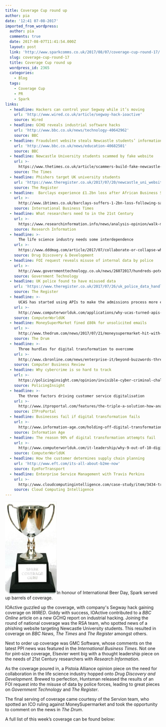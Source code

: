 ```yaml
---
title: Coverage Cup round up
author: pia
date: '12:41 07-08-2017'
imported_from_wordpress:
  author: pia
  comments: true
  date: 2017-08-07T11:41:54.000Z
  layout: post
  link: 'http://www.sparkcomms.co.uk/2017/08/07/coverage-cup-round-17/'
  slug: coverage-cup-round-17
  title: Coverage Cup round up
  wordpress_id: 2365
  categories:
    - Blog
  tags:
    - Coverage Cup
    - PR
    - Spark
links:
  - headline: Hackers can control your Segway while it’s moving
    url: 'http://www.wired.co.uk/article/segway-hack-ioactive'
    source: Wired
  - headline: GCHQ reveals industrial software hacks
    url: 'http://www.bbc.co.uk/news/technology-40642962'
    source: BBC
  - headline: Fraudulent website steals Newcastle students’ information
    url: 'http://www.bbc.co.uk/news/education-40682501'
    source: BBC
  - headline: Newcastle University students scammed by fake website
    url: >-
      https://www.thetimes.co.uk/article/scammers-build-fake-newcastle-university-website-to-steal-students-fees-6rzbhzs58
    source: The Times
  - headline: Phishers target UK university students
    url: 'https://www.theregister.co.uk/2017/07/20/newcastle_uni_website_phishing/'
    source: The Register
  - headline:  Barclays experience £1.2bn loss after African Business Sale
    url: >-
      http://www.ibtimes.co.uk/barclays-suffers-1-2bn-loss-following-sale-african-business-1632101
    source: International Business Times
  - headline: What researchers need to in the 21st Century
    url: >-
      https://www.researchinformation.info/news/analysis-opinion/walk-mile-their-shoes
    source: Research Information
  - headline: >-
      The life science industry needs some interdependence
    url: >-
      https://www.dddmag.com/article/2017/07/collaborate-or-collapse-why-working-together-essential-life-science-industry?et_cid=6037617&et_rid=1126576429&location=top&et_cid=6037617&et_rid=1126576429&linkid=content
    source: Drug Discovery & Development
  - headline: FOI request reveals misuse of internal data by police
    url: >-
      http://www.governmenttechnology.co.uk/news/26072017/hundreds-potential-cases-internal-data-misuse-police
    source: Government Technology
  - headline: UK police found to have misused data
    url: 'https://www.theregister.co.uk/2017/07/26/uk_police_data_handling_foi/'
    source: The Register
  - headline: >-
      UCAS has started using APIs to make the admissions process more efficient
    url: >-
      http://www.computerworlduk.com/applications/why-ucas-turned-apis-link-up-university-admissions-process-3661757/
    source: ComputerWorldUK
  - headline: MoneySuperMarket fined £80k for unsolicited emails
    url: >-
      http://www.thedrum.com/news/2017/07/21/moneysupermarket-hit-with-80k-fine-after-7m-email-spam-spree
    source: The Drum
  - headline: >-
      Three hurdles for digital transformation to overcome
    url: >-
      http://www.cbronline.com/news/enterprise-it/beyond-buzzwords-three-factors-stopping-digital-transformation-becoming-reality/
    source: Computer Business Review
  - headline: Why cybercrime is so hard to track
    url: >-
      https://policinginsight.com/opinion/invisible-cyber-criminal-challenges-investigating-cybercrime/
    source: PolicingInsight
  - headline: >-
      The three factors driving customer service digitalisation
    url: >-
      http://www.itproportal.com/features/the-triple-a-solution-how-analytics-automation-and-ai-will-redefine-customer-service/
    source: ITProPortal
  - headline: Businesses fail if digital transformation fails
    url: >-
      http://www.information-age.com/holding-off-digital-transformation-prepare-fail-123467567/
    source: Information Age
  - headline: The reason 90% of digital transformation attempts fail
    url: >-
      http://www.computerworlduk.com/it-leadership/why-9-out-of-10-digital-transformation-projects-fail-3661778/
    source: ComputerWorldUK
  - headline: How the customer determines supply chain planning
    url: 'http://www.eft.com/its-all-about-b2me-now'
    source: EyeForTransport
  - headline: Enterprise Service Management with Travis Perkins
    url: >-
      http://www.cloudcomputingintelligence.com/case-study/item/3434-travis-perkins-case-study
    source: Cloud Computing Intelligence
---
```

![](Coverage-cup-167x300.jpg)In honour of International Beer Day, Spark served up barrels of coverage.

IOActive guzzled up the coverage, with company's Segway hack gaining coverage on _WIRED_. Giddy with success, IOActive contributed to a _BBC Online_ article on a new GCHQ report on industrial hacking. Joining the round of national coverage was the RSA team, who spotted news of a phishing website targeting Newcastle University students. This resulted in coverage on _BBC News_, _The Times_ and _The Register_ amongst others.

Next to order up coverage was GMC Software, whose comments on the latest PPI news was featured in the _International Business Times_. Not one for pint-size coverage, Elsevier went big with a thought leadership piece on the needs of 21st Century researchers with _Research Information_.

As the coverage poured in, a Pistoia Alliance opinion piece on the need for collaboration in the life science industry hopped onto _Drug Discovery and Development._ Brewed to perfection, Huntsman released the results of an FOI request into the misuse of data by police forces, leading to great pieces on _Government Technology_ and _The Register_.

The final serving of coverage came courtesy of the Servion team, who spotted an ICO ruling against MoneySupermarket and took the opportunity to comment on the news in _The Drum_.

A full list of this week’s coverage can be found below:
